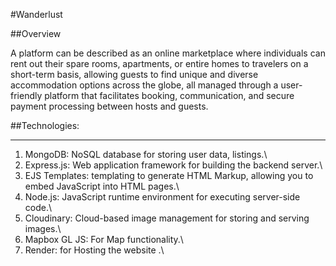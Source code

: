 #Wanderlust

##Overview

A platform can be described as an online marketplace where individuals can rent out their spare rooms, apartments, or entire homes to travelers on a short-term basis, allowing guests to find unique and diverse accommodation options across the globe, all managed through a user-friendly platform that facilitates booking, communication, and secure payment processing between hosts and guests.


##Technologies:<hr>
1. MongoDB: NoSQL database for storing user data, listings.\
2. Express.js: Web application framework for building the backend server.\
3. EJS Templates: templating to generate HTML Markup, allowing you to embed JavaScript into HTML pages.\
4. Node.js: JavaScript runtime environment for executing server-side code.\
5. Cloudinary: Cloud-based image management for storing and serving images.\
6. Mapbox GL JS: For Map functionality.\
8. Render: for Hosting the website .\
